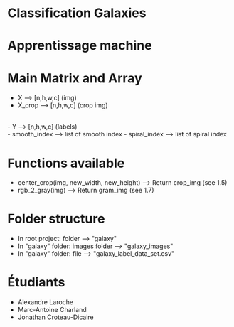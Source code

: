 # Classification Galaxies

# Apprentissage machine

# Main Matrix and Array

- X --> [n,h,w,c]  (img)
- X_crop --> [n,h,w,c]  (crop img)
<br/>
- Y --> [n,h,w,c]  (labels)
<br/>
- smooth_index --> list of smooth index
- spiral_index --> list of spiral index

# Functions available

- center_crop(img, new_width, new_height) --> Return crop_img (see 1.5)
- rgb_2_gray(img) --> Return gram_img  (see 1.7)

# Folder structure

- In root project: folder --> "galaxy"
- In "galaxy" folder: images folder --> "galaxy_images"
- In "galaxy" folder: file --> "galaxy_label_data_set.csv"

# Étudiants

- Alexandre Laroche
- Marc-Antoine Charland
- Jonathan Croteau-Dicaire

